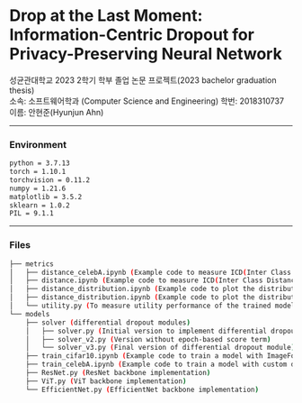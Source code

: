 # Drop at the Last Moment: Information-Centric Dropout for Privacy-Preserving Neural Network
성균관대학교 2023 2학기 학부 졸업 논문 프로젝트(2023 bachelor graduation thesis)  
소속: 소프트웨어학과 (Computer Science and Engineering)
학번: 2018310737 
이름: 안현준(Hyunjun Ahn)
___
### Environment
```bash
python = 3.7.13
torch = 1.10.1
torchvision = 0.11.2
numpy = 1.21.6
matplotlib = 3.5.2
sklearn = 1.0.2
PIL = 9.1.1
```
___
### Files
```bash
├── metrics
│   ├── distance_celebA.ipynb (Example code to measure ICD(Inter Class Distance) of dataset with custom dataset class)
│   ├── distance.ipynb (Example code to measure ICD(Inter Class Distance) of dataset with ImageFolder)
│   ├── distance_distribution.ipynb (Example code to plot the distribution of ICD(Inter Class Distance) with ImageFolder)
│   ├── distance_distribution.ipynb (Example code to plot the distribution of ICD(Inter Class Distance) with custom dataset class)
│   └── utility.py (To measure utility performance of the trained model (i.e. Accuracy, Precision, Recall, F1-Score))
└── models
    ├── solver (differential dropout modules)
    │   ├── solver.py (Initial version to implement differential dropout)
    │   ├── solver_v2.py (Version without epoch-based score term)
    │   └── solver_v3.py (Final version of differential dropout module)
    ├── train_cifar10.ipynb (Example code to train a model with ImageFolder)
    ├── train_celebA.ipynb (Example code to train a model with custom dataset class)
    ├── ResNet.py (ResNet backbone implementation)
    ├── ViT.py (ViT backbone implementation)
    └── EfficientNet.py (EfficientNet backbone implementation)
```
